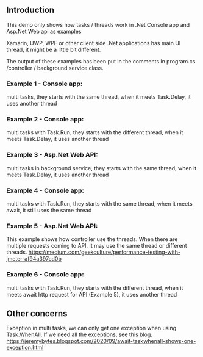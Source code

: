 ## Introduction
This demo only shows how tasks / threads work in .Net Console app and Asp.Net Web api as examples

Xamarin, UWP, WPF or other client side .Net applications has main UI thread, it might be a little bit different.

The output of these examples has been put in the comments in program.cs /controller / background service class.

### Example 1 - Console app:
multi tasks, they starts with the same thread, when it meets Task.Delay, it uses another thread

### Example 2 - Console app:
multi tasks with Task.Run, they starts with the different thread, when it meets Task.Delay, it uses another thread

### Example 3 - Asp.Net Web API:
multi tasks in background service, they starts with the same thread, when it meets Task.Delay, it uses another thread

### Example 4 - Console app:
multi tasks with Task.Run, they starts with the same thread, when it meets await, it still uses the same thread

### Example 5 - Asp.Net Web API:
This example shows how controller use the threads. When there are multiple requests coming to API. It may use the same thread or different threads.
https://medium.com/geekculture/performance-testing-with-jmeter-af94a397cd0b

### Example 6 - Console app:
multi tasks with Task.Run, they starts with the different thread, when it meets await http request for API (Example 5), it uses another thread

## Other concerns
Exception in multi tasks, we can only get one exception when using Task.WhenAll. If we need all the exceptions, see this blog.
https://jeremybytes.blogspot.com/2020/09/await-taskwhenall-shows-one-exception.html